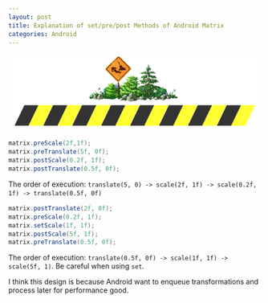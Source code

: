 ```yaml
---
layout: post
title: Explanation of set/pre/post Methods of Android Matrix
categories: Android
---
```


![My helpful screenshot](/images/construction_banner.png)

```java
matrix.preScale(2f,1f);
matrix.preTranslate(5f, 0f);
matrix.postScale(0.2f, 1f);
matrix.postTranslate(0.5f, 0f);
```

The order of execution: `translate(5, 0) -> scale(2f, 1f) -> scale(0.2f, 1f) -> translate(0.5f, 0f)`

```java
matrix.postTranslate(2f, 0f);
matrix.preScale(0.2f, 1f);
matrix.setScale(1f, 1f);
matrix.postScale(5f, 1f);
matrix.preTranslate(0.5f, 0f);
```

The order of execution: `translate(0.5f, 0f) -> scale(1f, 1f) -> scale(5f, 1)`. Be careful when using `set`.

I think this design is because Android want to enqueue transformations and process later for performance good.
